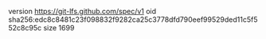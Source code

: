 version https://git-lfs.github.com/spec/v1
oid sha256:edc8c8481c23f098832f9282ca25c3778dfd790eef99529ded11c5f552c8c95c
size 1699
